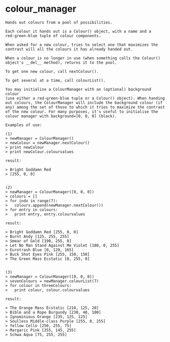 # colour_manager
    Hands out colours from a pool of possibilities.
    
    Each colour it hands out is a Colour() object, with a name and a 
    red-green-blue tuple of colour components.
    
    When asked for a new colour, tries to select one that maximizes the 
    contrast will all the colours it has already handed out.
    
    When a colour is no longer in use (when something calls the Colour() 
    object's __del__ method), returns it to the pool.
    
    To get one new colour, call nextColour().
    
    To get several at a time, call colourList().
    
    You may initialise a ColourManager with an (optional) background colour
    (use either a red-green-blue tuple or a Colour() object). When handing
    out colours, the ColourManager will include the background colour (if 
    any) among the set of those to which it tries to maximize the contrast
    of the new colour. For many purposes, it's useful to initialise the
    colour manager with background=[0, 0, 0] (black).
    
    Examples of use:
    
    (1)    
    > newManager = ColourManager()
    > newColour = newManager.nextColour()
    > print newColour
    > print newColour.colourvalues
    
    result:
    
    > Bright Goddamn Red
    > [255, 0, 0]
    
    
    (2)
    > newManager = ColourManager([0, 0, 0])
    > colours = []
    > for indx in range(7):
    >   colours.append(newManager.nextColour())
    > for entry in colours:
    >   print entry, entry.colourvalues
    
    result:
    
    > Bright Goddamn Red [255, 0, 0]
    > Burnt Andy [125, 255, 255]
    > Smear of Gold [190, 255, 0]
    > Let No Man Stand Against Me Violet [180, 0, 255]
    > Eurotrash Blue [0, 120, 165]
    > Buck Shot Eyes Pink [255, 150, 150]
    > The Green Mass Ecstatic [0, 255, 0]
    
    
    (3)
    > newManager = ColourManager([0, 0, 0])
    > sevenColours = newManager.colourList(7)
    > for colour in threeColours:
    >   print colour, colour.colourvalues
    
    result:
    
    > The Orange Mass Ecstatic [210, 125, 20]
    > Bible and a Rope Burgundy [230, 40, 100]
    > Ignominious Orange [235, 125, 125]
    > Soulless Middle-class Purple [255, 0, 255]
    > Yellow Cello [250, 255, 75]
    > Margaric Pink [255, 145, 255]
    > Schwa Aqua [75, 255, 255]
